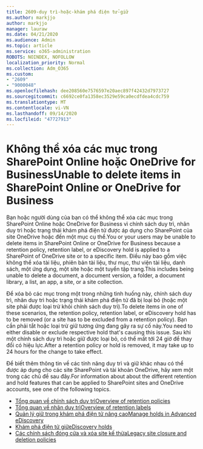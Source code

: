 ```yaml
---
title: 2609-duy trì-hoặc-khám phá điện tử-giữ
ms.author: markjjo
author: markjjo
manager: lauraw
ms.date: 04/21/2020
ms.audience: Admin
ms.topic: article
ms.service: o365-administration
ROBOTS: NOINDEX, NOFOLLOW
localization_priority: Normal
ms.collection: Adm_O365
ms.custom:
- "2609"
- "9000048"
ms.openlocfilehash: dee208560e7576597e20aec897f42432d7973727
ms.sourcegitcommit: c6692ce0fa1358ec3529e59ca0ecdfdea4cdc759
ms.translationtype: MT
ms.contentlocale: vi-VN
ms.lasthandoff: 09/14/2020
ms.locfileid: "47727913"
---
```

# <a name="unable-to-delete-items-in-sharepoint-online-or-onedrive-for-business"></a><span data-ttu-id="8287f-102">Không thể xóa các mục trong SharePoint Online hoặc OneDrive for Business</span><span class="sxs-lookup"><span data-stu-id="8287f-102">Unable to delete items in SharePoint Online or OneDrive for Business</span></span>

<span data-ttu-id="8287f-103">Bạn hoặc người dùng của bạn có thể không thể xóa các mục trong SharePoint Online hoặc OneDrive for Business vì chính sách duy trì, nhãn duy trì hoặc trạng thái khám phá điện tử được áp dụng cho SharePoint của site OneDrive hoặc đến một mục cụ thể.</span><span class="sxs-lookup"><span data-stu-id="8287f-103">You or your users may be unable to delete items in SharePoint Online or OneDrive for Business because a retention policy, retention label, or eDiscovery hold is applied to a SharePoint of OneDrive site or to a specific item.</span></span> <span data-ttu-id="8287f-104">Điều này bao gồm việc không thể xóa tài liệu, phiên bản tài liệu, thư mục, thư viện tài liệu, danh sách, một ứng dụng, một site hoặc một tuyển tập trang.</span><span class="sxs-lookup"><span data-stu-id="8287f-104">This includes being unable to delete a document, a document version, a folder, a document library, a list, an app, a site, or a site collection.</span></span> 

<span data-ttu-id="8287f-105">Để xóa bỏ các mục trong một trong những tình huống này, chính sách duy trì, nhãn duy trì hoặc trạng thái khám phá điện tử đã bị loại bỏ (hoặc một site phải được loại trừ khỏi chính sách duy trì).</span><span class="sxs-lookup"><span data-stu-id="8287f-105">To delete items in one of these scenarios, the retention policy, retention label, or eDiscovery hold has to be removed (or a site has to be excluded from a retention policy).</span></span> <span data-ttu-id="8287f-106">Bạn cần phải tắt hoặc loại trừ giữ tương ứng đang gây ra sự cố này.</span><span class="sxs-lookup"><span data-stu-id="8287f-106">You need to either disable or exclude respective hold that's causing this issue.</span></span> <span data-ttu-id="8287f-107">Sau khi một chính sách duy trì hoặc giữ được loại bỏ, có thể mất tới 24 giờ để thay đổi có hiệu lực.</span><span class="sxs-lookup"><span data-stu-id="8287f-107">After a retention policy or hold is removed, it may take up to 24 hours for the change to take effect.</span></span> 

<span data-ttu-id="8287f-108">Để biết thêm thông tin về các tính năng duy trì và giữ khác nhau có thể được áp dụng cho các site SharePoint và tài khoản OneDrive, hãy xem một trong các chủ đề sau đây.</span><span class="sxs-lookup"><span data-stu-id="8287f-108">For information about about the different retention and hold features that can be applied to SharePoint sites and OneDrive accounts, see one of the following topics.</span></span>

- [<span data-ttu-id="8287f-109">Tổng quan về chính sách duy trì</span><span class="sxs-lookup"><span data-stu-id="8287f-109">Overview of retention policies</span></span>](https://docs.microsoft.com/microsoft-365/compliance/retention-policies)
- [<span data-ttu-id="8287f-110">Tổng quan về nhãn duy trì</span><span class="sxs-lookup"><span data-stu-id="8287f-110">Overview of retention labels</span></span>](https://docs.microsoft.com/microsoft-365/compliance/labels)
- [<span data-ttu-id="8287f-111">Quản lý giữ trong khám phá điện tử nâng cao</span><span class="sxs-lookup"><span data-stu-id="8287f-111">Manage holds in Advanced eDiscovery</span></span>](https://docs.microsoft.com/microsoft-365/compliance/managing-holds)
- [<span data-ttu-id="8287f-112">Khám phá điện tử giữ</span><span class="sxs-lookup"><span data-stu-id="8287f-112">eDiscovery holds</span></span>](https://docs.microsoft.com/microsoft-365/compliance/ediscovery-cases#step-4-place-content-locations-on-hold)
- [<span data-ttu-id="8287f-113">Các chính sách đóng cửa và xóa site kế thừa</span><span class="sxs-lookup"><span data-stu-id="8287f-113">Legacy site closure and deletion policies</span></span>](https://support.office.com/article/Use-policies-for-site-closure-and-deletion-A8280D82-27FD-48C5-9ADF-8A5431208BA5)